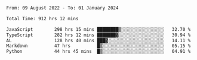 
<!--START_SECTION:waka-->

```txt
From: 09 August 2022 - To: 01 January 2024

Total Time: 912 hrs 12 mins

JavaScript        298 hrs 15 mins ████████▒░░░░░░░░░░░░░░░░   32.70 %
TypeScript        282 hrs 12 mins ███████▓░░░░░░░░░░░░░░░░░   30.94 %
AL                128 hrs 40 mins ███▓░░░░░░░░░░░░░░░░░░░░░   14.11 %
Markdown          47 hrs          █▒░░░░░░░░░░░░░░░░░░░░░░░   05.15 %
Python            44 hrs 45 mins  █▒░░░░░░░░░░░░░░░░░░░░░░░   04.91 %
```

<!--END_SECTION:waka-->











